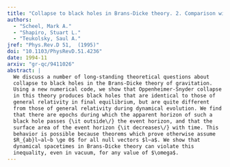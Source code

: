 ```yaml
---
title: "Collapse to black holes in Brans-Dicke theory. 2. Comparison with general relativity"
authors:
  - "Scheel, Mark A."
  - "Shapiro, Stuart L."
  - "Teukolsky, Saul A."
jref: "Phys.Rev.D 51,  (1995)"
doi: "10.1103/PhysRevD.51.4236"
date: 1994-11
arxiv: "gr-qc/9411026"
abstract: |
  We discuss a number of long-standing theoretical questions about
  collapse to black holes in the Brans-Dicke theory of gravitation.
  Using a new numerical code, we show that Oppenheimer-Snyder collapse
  in this theory produces black holes that are identical to those of
  general relativity in final equilibrium, but are quite different
  from those of general relativity during dynamical evolution. We find
  that there are epochs during which the apparent horizon of such a
  black hole passes {\it outside\/} the event horizon, and that the
  surface area of the event horizon {\it decreases\/} with time. This
  behavior is possible because theorems which prove otherwise assume
  $R_{ab}l~al~b \ge 0$ for all null vectors $l~a$. We show that
  dynamical spacetimes in Brans-Dicke theory can violate this
  inequality, even in vacuum, for any value of $\omega$.
---
```

